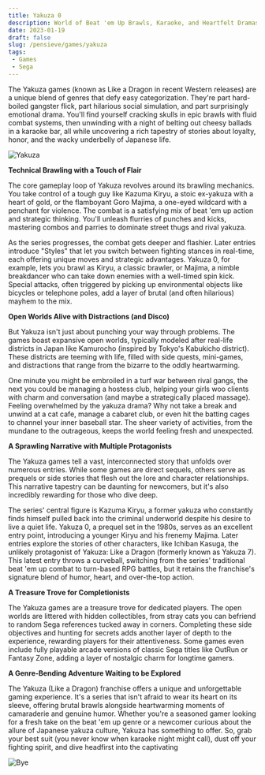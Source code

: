 ```yaml
---
title: Yakuza 0
description: World of Beat 'em Up Brawls, Karaoke, and Heartfelt Dramas
date: 2023-01-19
draft: false
slug: /pensieve/games/yakuza
tags:
 - Games
 - Sega
---
```


The Yakuza games (known as Like a Dragon in recent Western releases) are a unique blend of genres that defy easy categorization. They're part hard-boiled gangster flick, part hilarious social simulation, and part surprisingly emotional drama. You'll find yourself cracking skulls in epic brawls with fluid combat systems, then unwinding with a night of belting out cheesy ballads in a karaoke bar, all while uncovering a rich tapestry of stories about loyalty, honor, and the wacky underbelly of Japanese life.

![Yakuza](https://wallpapercave.com/wp/wp3545706.jpg)

**Technical Brawling with a Touch of Flair**

The core gameplay loop of Yakuza revolves around its brawling mechanics. You take control of a tough guy like Kazuma Kiryu, a stoic ex-yakuza with a heart of gold, or the flamboyant Goro Majima, a one-eyed wildcard with a penchant for violence. The combat is a satisfying mix of beat 'em up action and strategic thinking. You'll unleash flurries of punches and kicks, mastering combos and parries to dominate street thugs and rival yakuza. 

As the series progresses, the combat gets deeper and flashier. Later entries introduce "Styles" that let you switch between fighting stances in real-time, each offering unique moves and strategic advantages. Yakuza 0, for example, lets you brawl as Kiryu, a classic brawler, or Majima, a nimble breakdancer who can take down enemies with a well-timed spin kick. Special attacks, often triggered by picking up environmental objects like bicycles or telephone poles, add a layer of brutal (and often hilarious) mayhem to the mix.

**Open Worlds Alive with Distractions (and Disco)**

But Yakuza isn't just about punching your way through problems. The games boast expansive open worlds, typically modeled after real-life districts in Japan like Kamurocho (inspired by Tokyo's Kabukicho district). These districts are teeming with life, filled with side quests, mini-games, and distractions that range from the bizarre to the oddly heartwarming. 

One minute you might be embroiled in a turf war between rival gangs, the next you could be managing a hostess club, helping your girls woo clients with charm and conversation (and maybe a strategically placed massage). Feeling overwhelmed by the yakuza drama? Why not take a break and unwind at a cat cafe, manage a cabaret club, or even hit the batting cages to channel your inner baseball star. The sheer variety of activities, from the mundane to the outrageous, keeps the world feeling fresh and unexpected.

**A Sprawling Narrative with Multiple Protagonists**

The Yakuza games tell a vast, interconnected story that unfolds over numerous entries. While some games are direct sequels, others serve as prequels or side stories that flesh out the lore and character relationships. This narrative tapestry can be daunting for newcomers, but it's also incredibly rewarding for those who dive deep.

The series' central figure is Kazuma Kiryu, a former yakuza who constantly finds himself pulled back into the criminal underworld despite his desire to live a quiet life. Yakuza 0, a prequel set in the 1980s, serves as an excellent entry point, introducing a younger Kiryu and his frenemy Majima. Later entries explore the stories of other characters, like Ichiban Kasuga, the unlikely protagonist of Yakuza: Like a Dragon (formerly known as Yakuza 7). This latest entry throws a curveball, switching from the series' traditional beat 'em up combat to turn-based RPG battles, but it retains the franchise's signature blend of humor, heart, and over-the-top action.

**A Treasure Trove for Completionists**

The Yakuza games are a treasure trove for dedicated players. The open worlds are littered with hidden collectibles, from stray cats you can befriend to random Sega references tucked away in corners. Completing these side objectives and hunting for secrets adds another layer of depth to the experience, rewarding players for their attentiveness. Some games even include fully playable arcade versions of classic Sega titles like OutRun or Fantasy Zone, adding a layer of nostalgic charm for longtime gamers.

**A Genre-Bending Adventure Waiting to be Explored**

The Yakuza (Like a Dragon) franchise offers a unique and unforgettable gaming experience. It's a series that isn't afraid to wear its heart on its sleeve, offering brutal brawls alongside heartwarming moments of camaraderie and genuine humor. Whether you're a seasoned gamer looking for a fresh take on the beat 'em up genre or a newcomer curious about the allure of Japanese yakuza culture, Yakuza has something to offer. So, grab your best suit (you never know when karaoke night might call), dust off your fighting spirit, and dive headfirst into the captivating

![Bye](https://wallpapercave.com/wp/wp3545740.jpg)